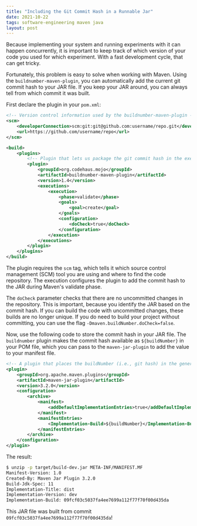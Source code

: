 ```yaml
---
title: "Including the Git Commit Hash in a Runnable Jar"
date: 2021-10-22
tags: software-engineering maven java
layout: post
---
```


Because implementing your system and running experiments with it can happen concurrently,
it is important to keep track of which version of your code you used for which experiment.
With a fast development cycle, that can get tricky.

Fortunately, this problem is easy to solve when working with Maven. Using the `buildnumber-maven-plugin`,
you can automatically add the current git commit hash to your JAR file.
If you keep your JAR around, you can always tell from which commit it was built.

First declare the plugin in your `pom.xml`:

```xml
<!-- Version control information used by the buildnumber-maven-plugin -->
<scm>
    <developerConnection>scm:git:git@github.com:username/repo.git</developerConnection>
    <url>https://github.com/username/repo</url>
</scm>

<build>
    <plugins>
        <!-- Plugin that lets us package the git commit hash in the executable JAR -->
        <plugin>
            <groupId>org.codehaus.mojo</groupId>
            <artifactId>buildnumber-maven-plugin</artifactId>
            <version>1.4</version>
            <executions>
                <execution>
                    <phase>validate</phase>
                    <goals>
                        <goal>create</goal>
                    </goals>
                    <configuration>
                        <doCheck>true</doCheck>
                    </configuration>
                </execution>
            </executions>
        </plugin>
    </plugins>
</build>
```

The plugin requires the `scm` tag, which tells it which source control management (SCM) tool you are using and where to find the code repository.
The execution configures the plugin to add the commit hash to the JAR during Maven's validate phase.

The `doCheck` parameter checks that there are no uncommitted changes in the repository. This is important, because you identify the JAR based on the commit hash.
If you can build the code with uncommitted changes, these builds are no longer unique.
If you do need to build your project without committing, you can use the flag `-Dmaven.buildNumber.doCheck=false`.

Now, use the following code to store the commit hash in your JAR file.
The `buildnumber` plugin makes the commit hash available as `${buildNumber}` in your POM file,
which you can pass to the `maven-jar-plugin` to add the value to your manifest file.

```xml
<!-- A plugin that places the buildNumber (i.e., git hash) in the generated JAR archive -->
<plugin>
    <groupId>org.apache.maven.plugins</groupId>
    <artifactId>maven-jar-plugin</artifactId>
    <version>3.2.0</version>
    <configuration>
        <archive>
            <manifest>
                <addDefaultImplementationEntries>true</addDefaultImplementationEntries>
            </manifest>
            <manifestEntries>
                <Implementation-Build>${buildNumber}</Implementation-Build>
            </manifestEntries>
        </archive>
    </configuration>
</plugin>
```

The result:

```bash
$ unzip -p target/build-dev.jar META-INF/MANIFEST.MF
Manifest-Version: 1.0
Created-By: Maven Jar Plugin 3.2.0
Build-Jdk-Spec: 11
Implementation-Title: dist
Implementation-Version: dev
Implementation-Build: 09fcf03c5037fa4ee7699a112f77f70f00d435da
```

This JAR file was built from commit `09fcf03c5037fa4ee7699a112f77f70f00d435da`!
